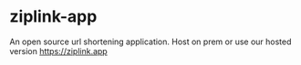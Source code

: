 # ziplink-app

An open source url shortening application. Host on prem or use our hosted version https://ziplink.app
